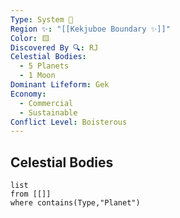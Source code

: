 ```yaml
---
Type: System 🔆
Region ✨: "[[Kekjuboe Boundary ✨]]"
Color: 🟨
Discovered By 🔍: RJ
Celestial Bodies:
  - 5 Planets
  - 1 Moon
Dominant Lifeform: Gek
Economy:
  - Commercial
  - Sustainable
Conflict Level: Boisterous
---
```

## Celestial Bodies 
```dataview
list
from [[]]
where contains(Type,"Planet")
```
